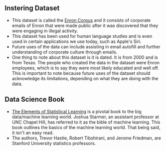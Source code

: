 ## Instering Dataset

* This dataset is called the [Enron Corpus](https://www.cs.cmu.edu/~./enron/) and it consists of corporate emails of Enron that were made public after it was discovered that they were engaging in illegal activity. 
* This dataset has been used for human language studies and is even used in certain applications we use today, such as Apple's Siri.
* Future uses of the data can include assisting in email autofill and further understanding of corporate culture through emails.  
* One thing to note about this dataset is it is dated. It is from 2000 and is from Texas. The people who created the data in the dataset were Enron employees, which is to say they were most likely educated and well off. This is important to note because future uses of the dataset should acknowledge its limitations, depending on what they are doing with the data. 

## Data Science Book

* [The Elements of Statistical Learning](https://web.stanford.edu/~hastie/ElemStatLearn//) is a pivotal book to the big data/machine learning world. Joshua Starmer, an assistant professor at UNC Chapel Hill, has referred to it as the bible of machine learning. This book outlines the basics of the machine learning world. That being said, it isn't an easy read. 
* The authors, Trevor Hastie, Robert Tibshirani, and Jerome Friedman, are Stanford University statistics professors.
